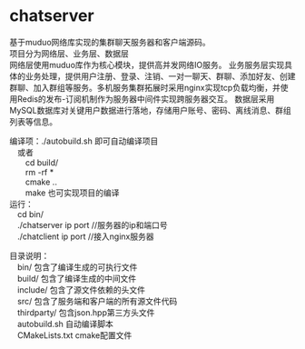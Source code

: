 # chatserver
基于muduo网络库实现的集群聊天服务器和客户端源码。    
项目分为网络层、业务层、数据层  
网络层使用muduo库作为核心模块，提供高并发网络IO服务。
业务服务层实现具体的业务处理，提供用户注册、登录、注销、一对一聊天、群聊、添加好友、创建群聊、加入群组等服务。多机服务集群拓展时采用nginx实现tcp负载均衡，并使用Redis的发布-订阅机制作为服务器中间件实现跨服务器交互。
数据层采用MySQL数据库对关键用户数据进行落地，存储用户账号、密码、离线消息、群组列表等信息。


编译项：./autobuild.sh 即可自动编译项目    
  &emsp;或者  
    &emsp;&emsp;cd build/  
         &emsp;&emsp;rm -rf *  
         &emsp;&emsp;cmake ..  
         &emsp;&emsp;make       也可实现项目的编译  
运行：  
      &emsp;cd bin/  
      &emsp;./chatserver ip port  //服务器的ip和端口号    
      &emsp;./chatclient ip port  //接入nginx服务器    
      
目录说明：  
      &emsp;bin/  包含了编译生成的可执行文件      
      &emsp;build/  包含了编译生成的中间文件  
      &emsp;include/  包含了源文件依赖的头文件  
      &emsp;src/  包含了服务端和客户端的所有源文件代码  
      &emsp;thirdparty/   包含json.hpp第三方头文件  
      &emsp;autobuild.sh  自动编译脚本  
      &emsp;CMakeLists.txt   cmake配置文件  
      
      

